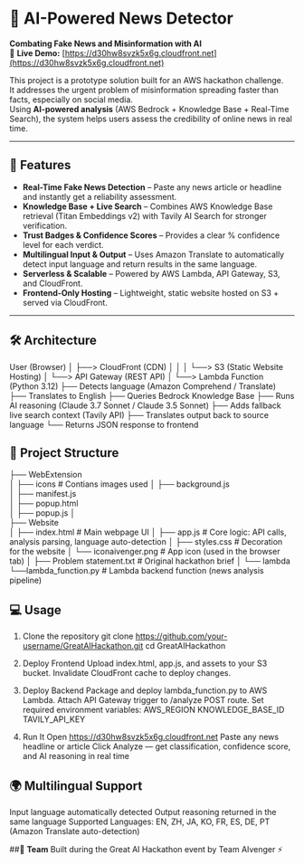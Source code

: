 # 📰 AI-Powered News Detector  

**Combating Fake News and Misinformation with AI**  
🔗 **Live Demo:** [https://d30hw8svzk5x6g.cloudfront.net](https://d30hw8svzk5x6g.cloudfront.net)

This project is a prototype solution built for an AWS hackathon challenge.  
It addresses the urgent problem of misinformation spreading faster than facts, especially on social media.  
Using **AI-powered analysis** (AWS Bedrock + Knowledge Base + Real-Time Search), the system helps users assess the credibility of online news in real time.  

---

## 🚀 Features  

- **Real-Time Fake News Detection** – Paste any news article or headline and instantly get a reliability assessment.  
- **Knowledge Base + Live Search** – Combines AWS Knowledge Base retrieval (Titan Embeddings v2) with Tavily AI Search for stronger verification.  
- **Trust Badges & Confidence Scores** – Provides a clear % confidence level for each verdict.  
- **Multilingual Input & Output** – Uses Amazon Translate to automatically detect input language and return results in the same language.  
- **Serverless & Scalable** – Powered by AWS Lambda, API Gateway, S3, and CloudFront.  
- **Frontend-Only Hosting** – Lightweight, static website hosted on S3 + served via CloudFront.  

---

## 🛠️ Architecture  


User (Browser)
   │
   ├──> CloudFront (CDN)
   │       │
   │       └──> S3 (Static Website Hosting)
   │
   └──> API Gateway (REST API)
           │
           └──> Lambda Function (Python 3.12)
                   ├── Detects language (Amazon Comprehend / Translate)
                   ├── Translates to English
                   ├── Queries Bedrock Knowledge Base
                   ├── Runs AI reasoning (Claude 3.7 Sonnet / Claude 3.5 Sonnet)
                   ├── Adds fallback live search context (Tavily API)
                   ├── Translates output back to source language
                   └── Returns JSON response to frontend

## 📂 Project Structure
├── WebExtension  
│     ├── icons                # Contians images used 
│     ├── background.js               
│     ├── manifest.js     
│     ├── popup.html  
│     ├── popup.js
│         
├── Website  
│     ├── index.html           # Main webpage UI
│     ├── app.js               # Core logic: API calls, analysis parsing, language auto-detection
│     ├── styles.css           # Decoration for the website
│     └── iconaivenger.png     # App icon (used in the browser tab)
│
├── Problem statement.txt # Original hackathon brief
│
└── lambda
    └──lambda_function.py   # Lambda backend function (news analysis pipeline)

## 💻 Usage
1. Clone the repository
git clone https://github.com/your-username/GreatAIHackathon.git
cd GreatAIHackathon

2. Deploy Frontend
Upload index.html, app.js, and assets to your S3 bucket.
Invalidate CloudFront cache to deploy changes.

3. Deploy Backend
Package and deploy lambda_function.py to AWS Lambda.
Attach API Gateway trigger to /analyze POST route.
Set required environment variables:
  AWS_REGION
  KNOWLEDGE_BASE_ID
  TAVILY_API_KEY

4. Run It
Open https://d30hw8svzk5x6g.cloudfront.net
Paste any news headline or article
Click Analyze — get classification, confidence score, and AI reasoning in real time

## 🌍 Multilingual Support
Input language automatically detected
Output reasoning returned in the same language
Supported Languages: EN, ZH, JA, KO, FR, ES, DE, PT (Amazon Translate auto-detection)

##👥 **Team**
Built during the Great AI Hackathon event by Team AIvenger ⚡
